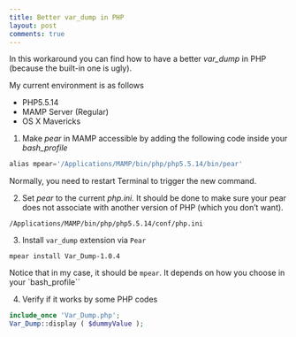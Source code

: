 ```yaml
---
title: Better var_dump in PHP
layout: post
comments: true
---
```

In this workaround you can find how to have a better _var_dump_ in PHP (because the built-in one is ugly).

My current environment is as follows

  * PHP5.5.14
  * MAMP Server (Regular)
  * OS X Mavericks

1. Make _pear_ in MAMP accessible by adding the following code inside your _bash_profile_

``` php
alias mpear='/Applications/MAMP/bin/php/php5.5.14/bin/pear'
```

Normally, you need to restart Terminal to trigger the new command.

2. Set _pear_ to the current _php.ini._ It should be done to make sure your pear does not associate with another version of PHP (which you don&#8217;t want).

```
/Applications/MAMP/bin/php/php5.5.14/conf/php.ini
```

3. Install `var_dump` extension via `Pear`

```
mpear install Var_Dump-1.0.4
```

Notice that in my case, it should be `mpear`. It depends on how you choose in your `bash_profile``

4. Verify if it works by some PHP codes

``` php
include_once 'Var_Dump.php';
Var_Dump::display ( $dummyValue );
```
